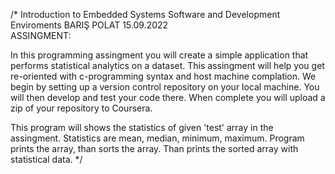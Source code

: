 /* Introduction to Embedded Systems Software and Development Enviroments 
  BARIŞ POLAT 
  15.09.2022	
  ASSINGMENT:
  	
  In this programming assingment you will create a simple application that performs statistical analytics on a dataset.
  This assingment will help you get re-oriented with c-programming syntax and host machine complation.
  We begin by setting up a version control repository on your local machine.
  You will then develop and test your code there.
  When complete you will upload a zip of your repository to Coursera. 
  
  This program will shows the statistics of given 'test' array in the assingment.
  Statistics are mean, median, minimum, maximum.
  Program prints the array, than sorts the array.
  Than prints the sorted array with statistical data.
  */
